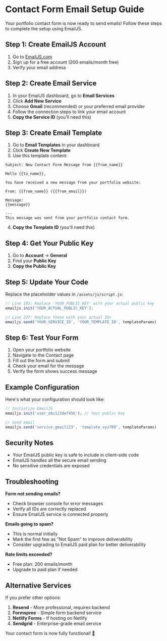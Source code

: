 # Contact Form Email Setup Guide

Your portfolio contact form is now ready to send emails! Follow these steps to complete the setup using EmailJS.

## Step 1: Create EmailJS Account

1. Go to [EmailJS.com](https://www.emailjs.com/)
2. Sign up for a free account (200 emails/month free)
3. Verify your email address

## Step 2: Create Email Service

1. In your EmailJS dashboard, go to **Email Services**
2. Click **Add New Service**
3. Choose **Gmail** (recommended) or your preferred email provider
4. Follow the connection steps to link your email account
5. **Copy the Service ID** (you'll need this)

## Step 3: Create Email Template

1. Go to **Email Templates** in your dashboard
2. Click **Create New Template**
3. Use this template content:

```text
Subject: New Contact Form Message from {{from_name}}

Hello {{to_name}},

You have received a new message from your portfolio website:

From: {{from_name}} ({{from_email}})

Message:
{{message}}

---
This message was sent from your portfolio contact form.
```

4. **Copy the Template ID** (you'll need this)

## Step 4: Get Your Public Key

1. Go to **Account** → **General**
2. Find your **Public Key**
3. **Copy the Public Key**

## Step 5: Update Your Code

Replace the placeholder values in `/assets/js/script.js`:

```javascript
// Line 193: Replace 'YOUR_PUBLIC_KEY' with your actual public key
emailjs.init('YOUR_ACTUAL_PUBLIC_KEY');

// Line 227: Replace these with your actual IDs
emailjs.send('YOUR_SERVICE_ID', 'YOUR_TEMPLATE_ID', templateParams)
```

## Step 6: Test Your Form

1. Open your portfolio website
2. Navigate to the Contact page
3. Fill out the form and submit
4. Check your email for the message
5. Verify the form shows success message

## Example Configuration

Here's what your configuration should look like:

```javascript
// Initialize EmailJS
emailjs.init('user_abc123def456'); // Your public key

// Send email
emailjs.send('service_gmail123', 'template_xyz789', templateParams)
```

## Security Notes

- Your EmailJS public key is safe to include in client-side code
- EmailJS handles all the secure email sending
- No sensitive credentials are exposed

## Troubleshooting

**Form not sending emails?**

- Check browser console for error messages
- Verify all IDs are correctly replaced
- Ensure EmailJS service is connected properly

**Emails going to spam?**

- This is normal initially
- Mark the first few as "Not Spam" to improve deliverability
- Consider upgrading to EmailJS paid plan for better deliverability

**Rate limits exceeded?**

- Free plan: 200 emails/month
- Upgrade to paid plan if needed

## Alternative Services

If you prefer other options:

1. **Resend** - More professional, requires backend
2. **Formspree** - Simple form backend service
3. **Netlify Forms** - If hosting on Netlify
4. **Sendgrid** - Enterprise-grade email service

Your contact form is now fully functional! 🎉
